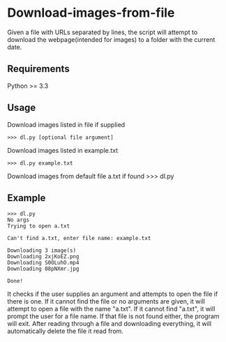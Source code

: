 # Download-images-from-file
Given a file with URLs separated by lines, the script will attempt to download the webpage(intended for images) to a folder with the current date.

## Requirements

Python >= 3.3

## Usage

Download images listed in file if supplied

    >>> dl.py [optional file argument]

Download images listed in example.txt

    >>> dl.py example.txt

Download images from default file a.txt if found
    >>> dl.py


## Example
    >>> dl.py
    No args
    Trying to open a.txt
    
    Can't find a.txt, enter file name: example.txt
    
    Downloading 3 image(s)
    Downloading 2xjKoEZ.png
    Downloading S0OLuhO.mp4
    Downloading 08pNXmr.jpg
    
    Done!
    

It checks if the user supplies an argument and attempts to open the file if there is one. If it cannot find the file or no arguments are given, it will attempt to open a file with the name "a.txt". If it cannot find "a.txt", it will prompt the user for a file name. If that file is not found either, the program will exit. After reading through a file and downloading everything, it will automatically delete the file it read from.
